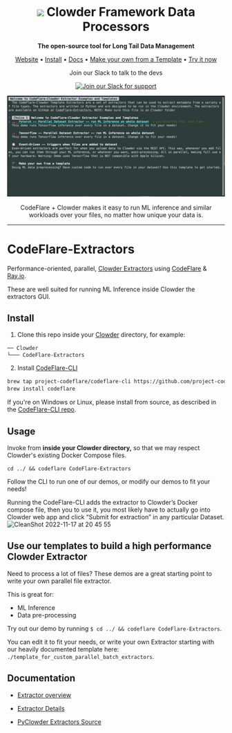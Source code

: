 <div align="center">
<p align="center">

<!-- prettier-ignore -->
<h1><img src="https://avatars.githubusercontent.com/u/51137373?s=200&v=4" height="45px"> Clowder Framework Data Processors</h1>

**The open-source tool for Long Tail Data Management**

<!-- prettier-ignore -->
<a href="https://clowderframework.org/">Website</a> •
<a href="https://clowder-framework.readthedocs.io/en/latest/userguide/installing_clowder.html">Install</a> •
<a href="https://clowder-framework.readthedocs.io/en/latest/">Docs</a> •
<a href="https://github.com/clowder-framework/CodeFlare-Extractors/tree/main/template_for_custom_parallel_batch_extractors">Make your own from a Template</a> •
<a href="https://clowder.ncsa.illinois.edu/clowder/">Try it now</a>

Join our Slack to talk to the devs 

[![Join our Slack for support](https://img.shields.io/badge/Slack-4A154B?logo=slack&logoColor=white)](https://clowder-software.slack.com/join/shared_invite/enQtMzQzOTg0Nzk3OTUzLTYwZDlkZDI0NGI4YmI0ZjE5MTZiYmZhZTIyNWE1YzM0NWMwMzIxODNhZTA1Y2E3MTQzOTg1YThiNzkwOWQwYWE#/shared-invite/email)

[![CodeFlare Clowder](./utils/media/CodeFlare_CLI_Demo.png)](https://clowder-framework.readthedocs.io/en/latest/userguide/installing_clowder.html)

CodeFlare + Clowder makes it easy to run ML inference and similar workloads over your files, no matter how unique your data is.

</p>
</div>

---

# CodeFlare-Extractors
Performance-oriented, parallel, [Clowder Extractors](https://github.com/clowder-framework/pyclowder) using [CodeFlare](https://research.ibm.com/blog/codeflare-ml-experiments) &amp; [Ray.io](https://www.ray.io/).

These are well suited for running ML Inference inside Clowder the extractors GUI. 

## Install
1. Clone this repo inside your [Clowder](https://github.com/clowder-framework/clowder) directory, for example:
```text
── Clowder
└─── CodeFlare-Extractors
```
2. Install [CodeFlare-CLI](https://github.com/project-codeflare/codeflare-cli) 

```bash
brew tap project-codeflare/codeflare-cli https://github.com/project-codeflare/codeflare-cli
brew install codeflare
```
If you're on Windows or Linux, please install from source, as described in the [CodeFlare-CLI repo](https://github.com/project-codeflare/codeflare-cli).


## Usage

Invoke from **inside your Clowder directory,** so that we may respect Clowder's existing Docker Compose files. 

```
cd ../ && codeflare CodeFlare-Extractors
```

Follow the CLI to run one of our demos, or modify our demos to fit your needs!

Running the CodeFlare-CLI adds the extractor to Clowder’s Docker compose file, then you to use it, you most likely have to actually go into Clowder web app and click “Submit for extraction” in any particular Dataset.
![CleanShot 2022-11-17 at 20 45 55](https://user-images.githubusercontent.com/13607221/202605295-b76e2e8f-a398-4997-8f50-091a5279ba87.png)

## Use our templates to build a high performance Clowder Extractor

Need to process a lot of files? These demos are a great starting point to write your own parallel file extractor. 

This is great for:
* ML Inference
* Data pre-processing

Try out our demo by running `$ cd ../ && codeflare CodeFlare-Extractors`.

You can edit it to fit your needs, or write your own Extractor starting with our heavily documented template here: `./template_for_custom_parallel_batch_extractors`.

## Documentation

* [Extractor overview](https://clowder-framework.readthedocs.io/en/latest/develop/extractors.html)

* [Extractor Details](https://opensource.ncsa.illinois.edu/confluence/display/CATS/Extractors#Extractors-Extractorbasics)

* [PyClowder Extractors Source](https://github.com/clowder-framework/pyclowder)
